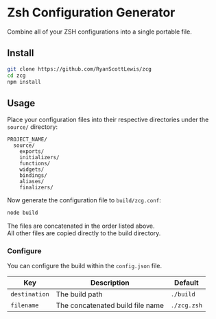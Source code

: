 # Zsh Configuration Generator

Combine all of your ZSH configurations into a single portable file.

## Install

```sh
git clone https://github.com/RyanScottLewis/zcg
cd zcg
npm install
```

## Usage

Place your configuration files into their respective directories under the `source/` directory:

```
PROJECT_NAME/
  source/
    exports/
    initializers/
    functions/
    widgets/
    bindings/
    aliases/
    finalizers/
```

Now generate the configuration file to `build/zcg.conf`:

```sh
node build
```

The files are concatenated in the order listed above.  
All other files are copied directly to the build directory.

### Configure

You can configure the build within the `config.json` file.

| Key           | Description                      | Default     |
|---------------|----------------------------------|-------------|
| `destination` | The build path                   | `./build`   |
| `filename`    | The concatenated build file name | `./zcg.zsh` |
